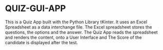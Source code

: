 # QUIZ-GUI-APP
This is a Quiz App built with the Python Library tKinter. It uses an Excel Spreadsheet as a data interchange file. The Excel spreadsheet stores the questions, the options and the answer. 
The Quiz App reads the spreadsheet and renders the content, onto a User Interface and The Score of the candidate is displayed after the test.
